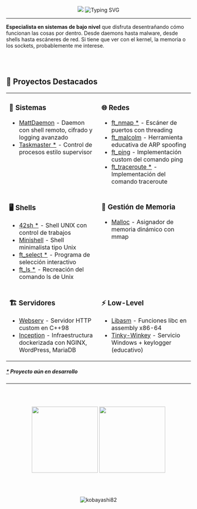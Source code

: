 <div align="center">

<img src="https://capsule-render.vercel.app/api?type=waving&color=gradient&customColorList=6&height=200&section=header&text=Kobayashi82&fontSize=70&fontColor=fff&animation=fadeIn&fontAlignY=32&desc=vzurera-&descAlignY=55&descSize=18"/>

<img src="https://readme-typing-svg.herokuapp.com?font=JetBrains+Mono&weight=600&size=24&duration=5000&pause=800&color=00D9FF&center=true&vCenter=true&multiline=false&random=true&width=600&height=160&lines=malloc()+or+die();segfault+is+my+middle+name;pointer+arithmetic+wizard;fork()+children+everywhere;SIGSEGV+my+old+friend;buffer+overflow+artist;assembly+is+just+spicy+C;shell+scripting+ninja;daemon+process+master;TCP+socket+magician;ARP+spoofing+for+fun;ptrace()+debugging+god;signal+handler+expert;memory+leak+detective;sudo+rm+-rf+/+survivor;kernel+panic+enthusiast;undefined+behavior+lover;valgrind+clean+or+bust;gdb+is+my+best+friend;stack+smashing+detected" alt="Typing SVG" />

</div>

---

**Especialista en sistemas de bajo nivel** que disfruta desentrañando cómo funcionan las cosas por dentro. Desde daemons hasta malware, desde shells hasta escáneres de red. Si tiene que ver con el kernel, la memoria o los sockets, probablemente me interese.

<br/><br/>
## 🚀 Proyectos Destacados

<table>
<tr>
<td width="50%" valign="top">

### 🔧 Sistemas
- [MattDaemon](https://github.com/Kobayashi82/MattDaemon) - Daemon con shell remoto, cifrado y logging avanzado
- [Taskmaster *](https://github.com/Kobayashi82/taskmaster) - Control de procesos estilo supervisor

</td>
<td width="50%" valign="top">

### 🌐 Redes
- [ft_nmap *](https://github.com/Kobayashi82/ft_nmap) - Escáner de puertos con threading
- [ft_malcolm](https://github.com/Kobayashi82/ft_malcolm) - Herramienta educativa de ARP spoofing
- [ft_ping](https://github.com/Kobayashi82/ft_ping) - Implementación custom del comando ping
- [ft_traceroute *](https://github.com/Kobayashi82/ft_traceroute) - Implementación del comando traceroute

</td>
</tr>

<tr>
<td width="33%" valign="top">

### 🖥️ Shells
- [42sh *](https://github.com/Kobayashi82/42sh) - Shell UNIX con control de trabajos
- [Minishell](https://github.com/Kobayashi82/minishell) - Shell minimalista tipo Unix
- [ft_select *](https://github.com/Kobayashi82/ft_select) - Programa de selección interactivo
- [ft_ls *](https://github.com/Kobayashi82/ft_ls) - Recreación del comando ls de Unix

</td>
<td width="33%" valign="top">

### 💾 Gestión de Memoria
- [Malloc](https://github.com/Kobayashi82/malloc) - Asignador de memoria dinámico con mmap

</td>
<tr>

<td width="33%" valign="top">

### 🏗️ Servidores
- [Webserv](https://github.com/Kobayashi82/webserv) - Servidor HTTP custom en C++98
- [Inception](https://github.com/Kobayashi82/inception) - Infraestructura dockerizada con NGINX, WordPress, MariaDB

</td>
<td width="33%" valign="top">

### ⚡ Low-Level
- [Libasm](https://github.com/Kobayashi82/libasm) - Funciones libc en assembly x86-64
- [Tinky-Winkey](https://github.com/Kobayashi82/tinky-winkey) - Servicio Windows + keylogger (educativo)

</td>
</tr>
</table>

##### [*]() Proyecto aún en desarrollo

---
<br/><br/>
<div align="center">
 
<img height="180em" src="https://github-readme-stats.vercel.app/api?username=Kobayashi82&show_icons=true&theme=tokyonight&include_all_commits=true&count_private=true"/>
<img height="180em" src="https://github-readme-stats.vercel.app/api/top-langs/?username=Kobayashi82&layout=compact&langs_count=7&theme=tokyonight"/>

</div>

<br/><br/>

<div align="center">

<img src="https://komarev.com/ghpvc/?username=Kobayashi82&label=Profile%20views&color=0e75b6&style=flat" alt="kobayashi82" />

</div>
